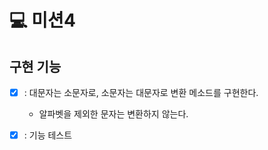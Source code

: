 # 💻 미션4

## 구현 기능
  - [x] : 대문자는 소문자로, 소문자는 대문자로 변환 메소드를 구현한다.
    - 알파벳을 제외한 문자는 변환하지 않는다.
    
  - [x] : 기능 테스트  